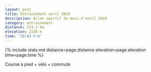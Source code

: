 ```yaml
---
layout: post
title: Entrainement avril 2024
description: Bilan sportif du mois d'avril 2024
category: entrainement
distance: 133.2 km
elevation: 2148 m
time: '23:43 h:m'
---
```


{%
  include stats.md
  distance=page.distance
  elevation=page.elevation
  time=page.time
%}

Course à pied + vélo + commute

<!--
vim:spell spelllang=fr
-->
